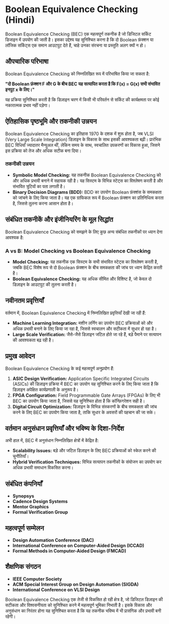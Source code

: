 # Boolean Equivalence Checking (Hindi)

Boolean Equivalence Checking (BEC) एक महत्वपूर्ण तकनीक है जो डिजिटल सर्किट डिजाइन में उपयोग की जाती है। इसका उद्देश्य यह सुनिश्चित करना है कि दो Boolean फ़ंक्शन या लॉजिक सर्किट्स एक समान आउटपुट देते हैं, चाहे उनका संरचना या प्रस्तुति अलग क्यों न हो। 

## औपचारिक परिभाषा

Boolean Equivalence Checking को निम्नलिखित रूप में परिभाषित किया जा सकता है: 

**"दो Boolean फ़ंक्शन F और G के बीच BEC यह सत्यापित करता है कि F(x) = G(x) सभी संभावित इनपुट x के लिए।"**

यह प्रक्रिया सुनिश्चित करती है कि डिज़ाइन चरण में किसी भी परिवर्तन से सर्किट की कार्यक्षमता पर कोई नकारात्मक प्रभाव नहीं पड़ेगा।

## ऐतिहासिक पृष्ठभूमि और तकनीकी उन्नयन

Boolean Equivalence Checking का इतिहास 1970 के दशक में शुरू होता है, जब VLSI (Very Large Scale Integration) डिज़ाइन के विकास के साथ इसकी आवश्यकता बढ़ी। प्रारंभिक BEC विधियाँ ज्यादातर मैन्युअल थीं, लेकिन समय के साथ, स्वचालित उपकरणों का विकास हुआ, जिसने इस प्रक्रिया को तेज और अधिक सटीक बना दिया।

### तकनीकी उन्नयन

- **Symbolic Model Checking:** यह तकनीक Boolean Equivalence Checking को और अधिक प्रभावी बनाने में सहायक रही है। यह सिस्टम के विभिन्न स्टेट्स का विश्लेषण करती है और संभावित त्रुटियों का पता लगाती है।
- **Binary Decision Diagrams (BDD):** BDD का उपयोग Boolean फ़ंक्शंस के समकक्षता को जांचने के लिए किया जाता है। यह एक ग्राफिकल रूप में Boolean फ़ंक्शन का प्रतिनिधित्व करता है, जिससे तुलना करना आसान होता है।

## संबंधित तकनीकें और इंजीनियरिंग के मूल सिद्धांत

Boolean Equivalence Checking को समझने के लिए कुछ अन्य संबंधित तकनीकों पर ध्यान देना आवश्यक है:

### A vs B: Model Checking vs Boolean Equivalence Checking

- **Model Checking:** यह तकनीक एक सिस्टम के सभी संभावित स्टेट्स का विश्लेषण करती है, जबकि BEC विशेष रूप से दो Boolean फ़ंक्शन के बीच समकक्षता की जांच पर ध्यान केंद्रित करती है।
- **Boolean Equivalence Checking:** यह अधिक सीमित और विशिष्ट है, जो केवल दो डिज़ाइन के आउटपुट की तुलना करती है।

## नवीनतम प्रवृत्तियाँ

वर्तमान में, Boolean Equivalence Checking में निम्नलिखित प्रवृत्तियाँ देखी जा रही हैं:

- **Machine Learning Integration:** मशीन लर्निंग का उपयोग BEC प्रक्रियाओं को और अधिक प्रभावी बनाने के लिए किया जा रहा है, जिससे स्वचालन और सटीकता में सुधार हो रहा है।
- **Large Scale Verification:** जैसे-जैसे डिज़ाइन जटिल होते जा रहे हैं, बड़े पैमाने पर सत्यापन की आवश्यकता बढ़ रही है। 

## प्रमुख आवेदन

Boolean Equivalence Checking के कई महत्वपूर्ण अनुप्रयोग हैं:

1. **ASIC Design Verification:** Application Specific Integrated Circuits (ASICs) की डिज़ाइन प्रक्रिया में BEC का उपयोग यह सुनिश्चित करने के लिए किया जाता है कि डिज़ाइन अपेक्षित कार्यप्रणाली के अनुरूप है।
2. **FPGA Configuration:** Field Programmable Gate Arrays (FPGAs) के लिए भी BEC का उपयोग किया जाता है, जिससे यह सुनिश्चित होता है कि कॉन्फ़िगरेशन सही है।
3. **Digital Circuit Optimization:** डिज़ाइन के विभिन्न संस्करणों के बीच समकक्षता की जांच करने के लिए BEC का उपयोग किया जाता है, ताकि सुधार के अवसरों की पहचान की जा सके।

## वर्तमान अनुसंधान प्रवृत्तियाँ और भविष्य के दिशा-निर्देश

अभी हाल में, BEC में अनुसंधान निम्नलिखित क्षेत्रों में केंद्रित है:

- **Scalability Issues:** बड़े और जटिल डिज़ाइन के लिए BEC प्रक्रियाओं को स्केल करने की चुनौतियाँ।
- **Hybrid Verification Techniques:** विभिन्न सत्यापन तकनीकों के संयोजन का उपयोग कर अधिक प्रभावी समाधान विकसित करना।

## संबंधित कंपनियाँ

- **Synopsys**
- **Cadence Design Systems**
- **Mentor Graphics**
- **Formal Verification Group**

## महत्वपूर्ण सम्मेलन

- **Design Automation Conference (DAC)**
- **International Conference on Computer-Aided Design (ICCAD)**
- **Formal Methods in Computer-Aided Design (FMCAD)**

## शैक्षणिक संगठन

- **IEEE Computer Society**
- **ACM Special Interest Group on Design Automation (SIGDA)**
- **International Conference on VLSI Design**

Boolean Equivalence Checking एक तेजी से विकसित हो रही क्षेत्र है, जो डिजिटल डिज़ाइन की सटीकता और विश्वसनीयता को सुनिश्चित करने में महत्वपूर्ण भूमिका निभाती है। इसके विकास और अनुसंधान का निरंतर होना यह सुनिश्चित करता है कि यह तकनीक भविष्य में भी प्रासंगिक और प्रभावी बनी रहेगी।